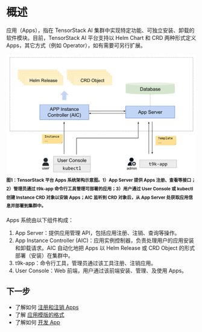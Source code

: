 # 概述

应用（Apps），指在 TensorStack AI 集群中实现特定功能、可独立安装、卸载的软件模块。目前，TensorStack AI 平台支持以 Helm Chart 和 CRD 两种形式定义 Apps，其它方式（例如 Operator），如有需要可另行扩展。

![Structure](./img/structure.png)
<sup><b>图1：TensorStack 平台 Apps 系统架构示意图。1）App Server 提供 Apps 注册、查看等接口；2）管理员通过 t9k-app 命令行工具管理可部署的应用；3）用户通过 User Console 或 kubectl 创建  Instance CRD 对象以安装 Apps；AIC 监听到 CRD 对象后，从 App Server 处获取应用信息并部署到集群中。</b></sup>

Apps 系统由以下组件构成：

1. App Server：提供应用管理 API，包括应用注册、注销、查询等操作。
2. App Instance Controller (AIC)：应用实例控制器，负责处理用户的应用安装和卸载请求。AIC 自动化地把 Apps 以 Helm Release 或 CRD Object 的形式部署（安装）在集群中。
3. t9k-app：命令行工具，管理员通过该工具注册、注销应用。
4. User Console：Web 前端，用户通过该前端安装、管理、及使用 Apps。

## 下一步

* 了解如何 [注册和注销 Apps](./register.md)
* 了解 [应用模版的格式](./template.md)
* 了解如何 [开发 App](./dev.md)
